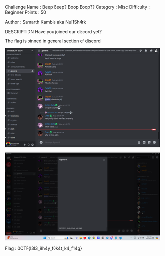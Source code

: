 Challenge Name : Beep Beep? Boop Boop?? 
Category : Misc
Difficulty : Beginner
Points : 50

Author : Samarth Kamble aka Nul1Sh4rk

DESCRIPTION
Have you joined our discord yet?

The flag is pinned in general section of discord 

![Discord](image.png)

![flag](image-1.png)

Flag : 0CTF{l3l3_8h4y_f0k4t_k4_f14g}
